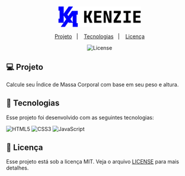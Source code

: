 <p align="center">
  <img src="https://github.com/scillapinheiro/kenzie-academy-calculadora-imc/blob/main/logo.webp" style="max-width:100%">
  
<p align="center">
  <a href="#-projeto">Projeto</a>&nbsp;&nbsp;&nbsp;|&nbsp;&nbsp;&nbsp;
  <a href="#-tecnologias">Tecnologias</a>&nbsp;&nbsp;&nbsp;|&nbsp;&nbsp;&nbsp;
  <a href="#-licença">Licença</a>
</p>

<p align="center">
  <img alt="License" src="https://img.shields.io/static/v1?label=license&message=MIT&color=8257E5&labelColor=grey">
</p>


## :computer: Projeto
Calcule seu Índice de Massa Corporal com base em seu peso e altura.


## :rocket: Tecnologias
Esse projeto foi desenvolvido com as seguintes tecnologias:

![HTML5](https://img.shields.io/badge/html5-%23E34F26.svg?style=for-the-badge&logo=html5&logoColor=white) ![CSS3](https://img.shields.io/badge/css3-%231572B6.svg?style=for-the-badge&logo=css3&logoColor=white) ![JavaScript](https://img.shields.io/badge/-JavaScript-%23323330?style=for-the-badge&logo=javascript)


## :memo: Licença
Esse projeto está sob a licença MIT. Veja o arquivo [LICENSE](LICENSE.md) para mais detalhes.
